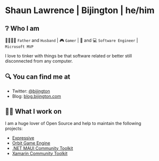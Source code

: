 # Shaun Lawrence | Bijington | he/him

## :grey_question: Who I am

:family_man_woman_girl_girl: `Father` and `Husband` | :video_game: `Gamer` | :iphone: and :computer: `Software Engineer` | `Microsoft MVP`

I love to tinker with things be that software related or better still disconnected from any computer.

## :mag: You can find me at

- Twitter: [@bijington](https://twitter.com/bijington)
- Blog: [blog.bijington.com](https://blog.bijington.com)

## :technologist: What I work on

I am a huge lover of Open Source and help to maintain the following projects:
- [Expressive](https://github.com/bijington/expressive)
- [Orbit Game Engine](https://github.com/bijington/orbit)
- [.NET MAUI Community Toolkit](https://github.com/CommunityToolkit/Maui)
- [Xamarin Community Toolkit](https://github.com/xamarin/XamarinCommunityToolkit)

